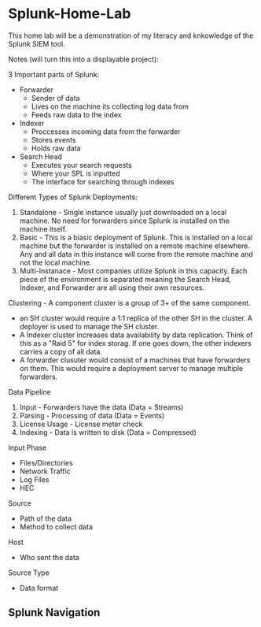 # Splunk-Home-Lab
This home lab will be a demonstration of my literacy and knkowledge of the Splunk SIEM tool.

Notes (will turn this into a displayable project):

3 Important parts of Splunk:
- Forwarder
  - Sender of data
  - Lives on the machine its collecting log data from
  - Feeds raw data to the index
- Indexer
  - Proccesses incoming data from the forwarder
  - Stores events
  - Holds raw data
- Search Head
  - Executes your search requests
  - Where your SPL is inputted
  - The interface for searching through indexes

Different Types of Splunk Deployments:
1. Standalone - Single instance usually just downloaded on a local machine. No need for forwarders since Splunk is installed on the machine itself.
2. Basic - This is a biasic deployment of Splunk. This is installed on a local machine but the forwarder is installed on a remote machine elsewhere. Any and all data in this instance will come from the remote machine and not the local machine.
3. Multi-Instanace - Most companies utilize Splunk in this capacity. Each piece of the environment is separated meaning the Search Head, Indexer, and Forwarder are all using their own resources.

Clustering - A component cluster is a group of 3+ of the same component.
- an SH cluster would require a 1:1 replica of the other SH in the cluster. A deployer is used to manage the SH cluster.
- A Indexer cluster increases data availability by data replication. Think of this as a "Raid 5" for index storag. If one goes down, the other indexers carries a copy of all data.
- A forwarder clusuter would consist of a machines that have forwarders on them. This would require a deployment server to manage multiple forwarders.

Data Pipeline
1. Input - Forwarders have the data (Data = Streams)
2. Parsing - Processing of data (Data = Events)
3. License Usage - License meter check
4. Indexing - Data is written to disk (Data = Compressed)

Input Phase
- Files/Directories
- Network Traffic
- Log Files
- HEC

Source
- Path of the data
- Method to collect data

Host
- Who sent the data

Source Type
- Data format


<h2>Splunk Navigation</h2>
<h2></h2>
